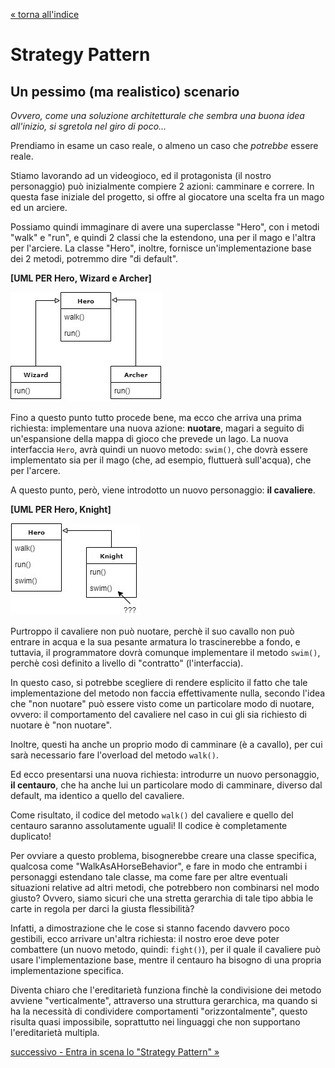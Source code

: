 [&laquo; torna all'indice](../../README.md)
# Strategy Pattern
## Un pessimo (ma realistico) scenario
_Ovvero, come una soluzione architetturale che sembra una buona idea all'inizio, si sgretola nel giro di poco..._ 

Prendiamo in esame un caso reale, o almeno un caso che _potrebbe_ essere reale.

Stiamo lavorando ad un videogioco, ed il protagonista (il nostro personaggio) può inizialmente compiere 2 azioni: camminare e correre.
In questa fase iniziale del progetto, si offre al giocatore una scelta fra un mago ed un arciere.

Possiamo quindi immaginare di avere una superclasse "Hero", con i metodi "walk" e "run", e quindi 2 classi che la estendono, una per il mago e l'altra per l'arciere. La classe "Hero", inoltre, fornisce un'implementazione base dei 2 metodi, potremmo dire "di default".

**[UML PER Hero, Wizard e Archer]**

![UML 1](../assets/StrategyPattern_1.jpg)

Fino a questo punto tutto procede bene, ma ecco che arriva una prima richiesta: implementare una nuova azione: **nuotare**, magari a seguito di un'espansione della mappa di gioco che prevede un lago.
La nuova interfaccia `Hero`, avrà quindi un nuovo metodo: `swim()`, che dovrà essere implementato sia per il mago (che, ad esempio, fluttuerà sull'acqua), che per l'arcere.

A questo punto, però, viene introdotto un nuovo personaggio: **il cavaliere**.

**[UML PER Hero, Knight]**

![UML 2](../assets/StrategyPattern_2.jpg)

Purtroppo il cavaliere non può nuotare, perchè il suo cavallo non può entrare in acqua e la sua pesante armatura lo trascinerebbe a fondo, e tuttavia, il programmatore dovrà comunque implementare il metodo `swim()`, perchè così definito a livello di "contratto" (l'interfaccia).

In questo caso, si potrebbe scegliere di rendere esplicito il fatto che tale implementazione del metodo non faccia effettivamente nulla, secondo l'idea che "non nuotare" può essere visto come un particolare modo di nuotare, ovvero: il comportamento del cavaliere nel caso in cui gli sia richiesto di nuotare è "non nuotare".

Inoltre, questi ha anche un proprio modo di camminare (è a cavallo), per cui sarà necessario fare l'overload del metodo `walk()`. 

Ed ecco presentarsi una nuova richiesta: introdurre un nuovo personaggio, **il centauro**, che ha anche lui un particolare modo di camminare, diverso dal default, ma identico a quello del cavaliere.

Come risultato, il codice del metodo `walk()` del cavaliere e quello del centauro saranno assolutamente uguali! Il codice è completamente duplicato!

Per ovviare a questo problema, bisognerebbe creare una classe specifica, qualcosa come "WalkAsAHorseBehavior", e fare in modo che entrambi i personaggi estendano tale classe, ma come fare per altre eventuali situazioni relative ad altri metodi, che potrebbero non combinarsi nel modo giusto? Ovvero, siamo sicuri che una stretta gerarchia di tale tipo abbia le carte in regola per darci la giusta flessibilità?

Infatti, a dimostrazione che le cose si stanno facendo davvero poco gestibili, ecco arrivare un'altra richiesta: il nostro eroe deve poter combattere (un nuovo metodo, quindi: `fight()`), per il quale il cavaliere può usare l'implementazione base, mentre il centauro ha bisogno di una propria implementazione specifica.

Diventa chiaro che l'ereditarietà funziona finchè la condivisione dei metodo avviene "verticalmente", attraverso una struttura gerarchica, ma quando si ha la necessità di condividere comportamenti "orizzontalmente", questo risulta quasi impossibile, soprattutto nei linguaggi che non supportano l'ereditarietà multipla.

[successivo - Entra in scena lo "Strategy Pattern" &raquo;](03_strategyPattern.md)
